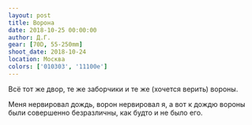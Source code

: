 ```yaml
---
layout: post
title: Ворона
date: 2018-10-25 00:00:00
author: Д.Г.
gear: [70D, 55-250mm]
shoot_date: 2018-10-24
location: Москва
colors: ['010303', '11100e']
---
```

Всё тот же двор, те же заборчики и те же (хочется верить) вороны.

Меня нервировал дождь, ворон нервировал я, а вот к дождю вороны были совершенно безразличны, как будто и не было его.
